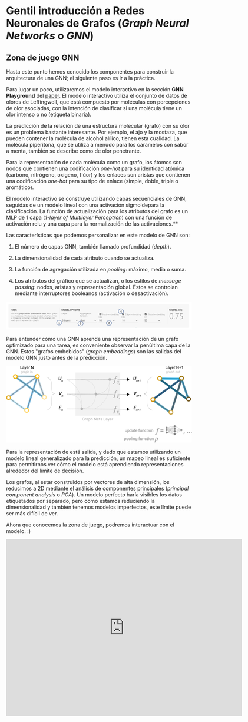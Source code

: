 # Gentil introducción a Redes Neuronales de Grafos (*Graph Neural Networks* o *GNN*)



## **Zona de juego GNN**

Hasta este punto hemos conocido los componentes para construir la arquitectura de una GNN; el siguiente paso es ir a la práctica.

Para jugar un poco, utilizaremos el modelo interactivo en la sección **GNN Playground** del [paper](https://distill.pub/2021/gnn-intro/). El modelo interactivo utiliza el conjunto de datos de olores de Leffingwell, que está compuesto por moléculas con percepciones de olor asociadas, con la intención de clasificar si una molécula tiene un olor intenso o no (etiqueta binaria).

La predicción de la relación de una estructura molecular (grafo) con su olor es un problema bastante interesante. Por ejemplo, el ajo y la mostaza, que pueden contener la molécula de alcohol alílico, tienen esta cualidad. La molécula piperitona, que se utiliza a menudo para los caramelos con sabor a menta, también se describe como de olor penetrante.


Para la representación de cada molécula como un grafo, los átomos son nodos que contienen una codificación *one-hot* para su identidad atómica (carbono, nitrógeno, oxígeno, flúor) y los enlaces son aristas que contienen una codificación *one-hot* para su tipo de enlace (simple, doble, triple o aromático).

El modelo interactivo se construye utilizando capas secuenciales de GNN, seguidas de un modelo lineal con una activación sigmoidepara la clasificación. La función de actualización para los atributos del grafo es un MLP de 1 capa (*1-layer of Multilayer Perceptron*) con una función de activación relu y una capa para la normalización de las activaciones.**

Las características que podemos personalizar en este modelo de GNN son:

1. El número de capas GNN, también llamado profundidad (*depth*).

2. La dimensionalidad de cada atributo cuando se actualiza. 

3. La función de agregación utilizada en *pooling*: máximo, media o suma.

4. Los atributos del gráfico que se actualizan, o  los estilos de *message passing*: nodos, aristas y representación global. Estos se controlan mediante interruptores booleanos (activación o desactivación). 

![Dashboard interactivo](/images/dashboard_model.png)

Para entender cómo una GNN aprende una representación de un grafo optimizado para una tarea, es conveniente observar la penúltima capa de la GNN. Estos "grafos embebidos" (*graph embeddings*) son las salidas del modelo GNN justo antes de la predicción. 

![graph out](/images/graph_out.png)

Para la representación de está salida, y dado que estamos utilizando un modelo lineal generalizado para la predicción, un mapeo lineal es suficiente para permitirnos ver cómo el modelo está aprendiendo representaciones alrededor del límite de decisión. 

Los grafos, al estar construidos por vectores de alta dimensión, los reducimos a 2D mediante el análisis de componentes principales (*principal component analysis* o *PCA*). Un modelo perfecto haría visibles los datos etiquetados por separado, pero como estamos reduciendo la dimensionalidad y también tenemos modelos imperfectos, este límite puede ser más difícil de ver.

Ahora que conocemos la zona de juego, podremos interactuar con el modelo. :)

<iframe width="640" height="480" src="https://www.youtube.com/embed/icW-n6riXIQ" title="YouTube video player" frameborder="0" allow="accelerometer; autoplay; clipboard-write; encrypted-media; gyroscope; picture-in-picture" allowfullscreen></iframe>
